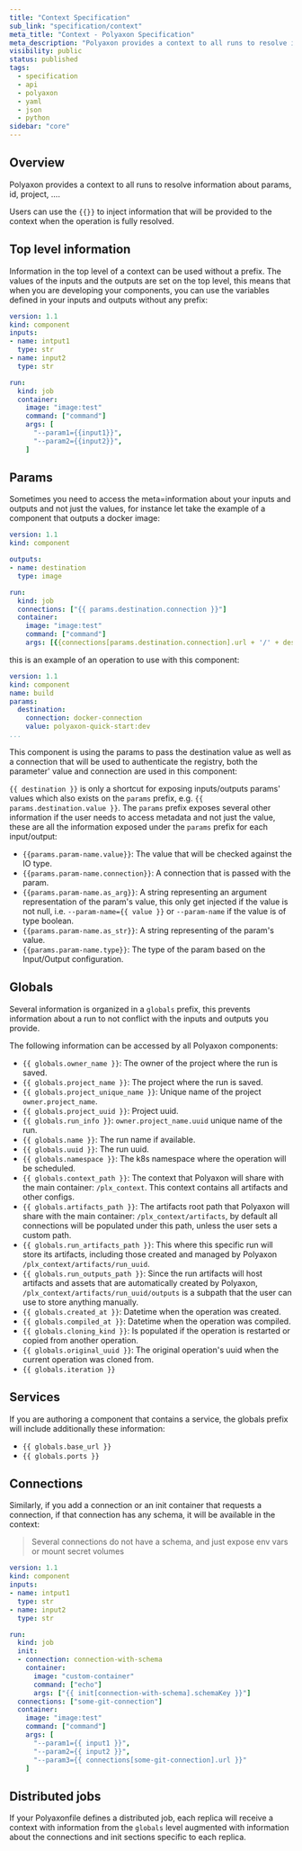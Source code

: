 ```yaml
---
title: "Context Specification"
sub_link: "specification/context"
meta_title: "Context - Polyaxon Specification"
meta_description: "Polyaxon provides a context to all runs to resolve information about params, id, project, ...."
visibility: public
status: published
tags:
  - specification
  - api
  - polyaxon
  - yaml
  - json
  - python
sidebar: "core"
---
```


## Overview

Polyaxon provides a context to all runs to resolve information about params, id, project, ....

Users can use the `{{}}` to inject information that will be provided to the context when the operation is fully resolved.

## Top level information

Information in the top level of a context can be used without a prefix.
The values of the inputs and the outputs are set on the top level, this means that when you are developing your components,
you can use the variables defined in your inputs and outputs without any prefix:

```yaml
version: 1.1
kind: component
inputs:
- name: intput1
  type: str
- name: input2
  type: str

run:
  kind: job
  container:
    image: "image:test"
    command: ["command"]
    args: [
      "--param1={{input1}}",
      "--param2={{input2}}",
    ]
```

## Params

Sometimes you need to access the meta=information about your inputs and outputs and not just the values, 
for instance let take the example of a component that outputs a docker image:

```yaml
version: 1.1
kind: component

outputs:
- name: destination
  type: image

run:
  kind: job
  connections: ["{{ params.destination.connection }}"]
  container:
    image: "image:test"
    command: ["command"]
    args: [{{connections[params.destination.connection].url + '/' + destination}}]
```

this is an example of an operation to use with this component:

```yaml
version: 1.1
kind: component
name: build
params:
  destination:
    connection: docker-connection
    value: polyaxon-quick-start:dev
...
```

This component is using the params to pass the destination value as well as a connection that will be used to authenticate the registry, 
both the parameter' value and connection are used in this component:

`{{ destination }}` is only a shortcut for exposing inputs/outputs params' values which also exists on the `params` prefix, e.g. `{{ params.destination.value }}`.
The `params` prefix exposes several other information if the user needs to access metadata and not just the value, these are all the information exposed under the `params` prefix for each input/output:

 * `{{params.param-name.value}}`: The value that will be checked against the IO type.
 * `{{params.param-name.connection}}`: A connection that is passed with the param.
 * `{{params.param-name.as_arg}}`: A string representing an argument representation of the param's value, this only get injected if the value is not null, i.e. `--param-name={{ value }}` or `--param-name` if the value is of type boolean.
 * `{{params.param-name.as_str}}`: A string representing of the param's value.
 * `{{params.param-name.type}}`: The type of the param based on the Input/Output configuration.


## Globals

Several information is organized in a `globals` prefix,
this prevents information about a run to not conflict with the inputs and outputs you provide.

The following information can be accessed by all Polyaxon components:

 * `{{ globals.owner_name }}`: The owner of the project where the run is saved.
 * `{{ globals.project_name }}`: The project where the run is saved.
 * `{{ globals.project_unique_name }}`: Unique name of the project `owner.project_name`.
 * `{{ globals.project_uuid }}`: Project uuid.
 * `{{ globals.run_info }}`: `owner.project_name.uuid` unique name of the run.
 * `{{ globals.name }}`: The run name if available.
 * `{{ globals.uuid }}`: The run uuid.
 * `{{ globals.namespace }}`: The k8s namespace where the operation will be scheduled.
 * `{{ globals.context_path }}`: The context that Polyaxon will share with the main container: `/plx_context`. This context contains all artifacts and other configs.
 * `{{ globals.artifacts_path }}`: The artifacts root path that Polyaxon will share with the main container: `/plx_context/artifacts`, by default all connections will be populated under this path, unless the user sets a custom path.
 * `{{ globals.run_artifacts_path }}`: This where this specific run will store its artifacts, including those created and managed by Polyaxon `/plx_context/artifacts/run_uuid`.
 * `{{ globals.run_outputs_path }}`: Since the run artifacts will host artifacts and assets that are automatically created by Polyaxon, `/plx_context/artifacts/run_uuid/outputs` is a subpath that the user can use to store anything manually.
 * `{{ globals.created_at }}`: Datetime when the operation was created.
 * `{{ globals.compiled_at }}`: Datetime when the operation was compiled.
 * `{{ globals.cloning_kind }}`: Is populated if the operation is restarted or copied from another operation.
 * `{{ globals.original_uuid }}`: The original operation's uuid when the current operation was cloned from.
 * `{{ globals.iteration }}`

## Services

If you are authoring a component that contains a service, the globals prefix will include additionally these information:

 * `{{ globals.base_url }}`
 * `{{ globals.ports }}`

## Connections

Similarly, if you add a connection or an init container that requests a connection, if that connection has any schema, it will be available in the context:

> Several connections do not have a schema, and just expose env vars or mount secret volumes

```yaml
version: 1.1
kind: component
inputs:
- name: intput1
  type: str
- name: input2
  type: str

run:
  kind: job
  init:
  - connection: connection-with-schema
    container:
      image: "custom-container"
      command: ["echo"]
      args: ["{{ init[connection-with-schema].schemaKey }}"]
  connections: ["some-git-connection"]
  container:
    image: "image:test"
    command: ["command"]
    args: [
      "--param1={{ input1 }}",
      "--param2={{ input2 }}",
      "--param3={{ connections[some-git-connection].url }}"
    ]
```

## Distributed jobs

If your Polyaxonfile defines a distributed job, each replica will receive a context with information from the `globals` level augmented with
information about the connections and init sections specific to each replica.
